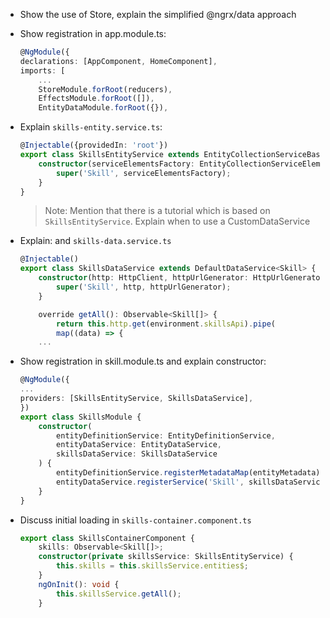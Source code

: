 - Show the use of Store<SkillsState>, explain the simplified @ngrx/data approach

- Show registration in app.module.ts:

    ```typescript
    @NgModule({
    declarations: [AppComponent, HomeComponent],
    imports: [
        ...
        StoreModule.forRoot(reducers),
        EffectsModule.forRoot([]),
        EntityDataModule.forRoot({}),
    ```    

- Explain `skills-entity.service.ts`:

    ```typescript
    @Injectable({providedIn: 'root'})
    export class SkillsEntityService extends EntityCollectionServiceBase<Skill> {
        constructor(serviceElementsFactory: EntityCollectionServiceElementsFactory) {
            super('Skill', serviceElementsFactory);
        }
    }
    ```

    >Note: Mention that there is a tutorial which is based on `SkillsEntityService`. Explain when to use a CustomDataService

- Explain: and `skills-data.service.ts`

    ```typescript
    @Injectable()
    export class SkillsDataService extends DefaultDataService<Skill> {
        constructor(http: HttpClient, httpUrlGenerator: HttpUrlGenerator) {
            super('Skill', http, httpUrlGenerator);
        }

        override getAll(): Observable<Skill[]> {
            return this.http.get(environment.skillsApi).pipe(
            map((data) => {
        ...
    ```
- Show registration in skill.module.ts and explain constructor:

    ```typescript
    @NgModule({
    ...
    providers: [SkillsEntityService, SkillsDataService],
    })
    export class SkillsModule {
        constructor(
            entityDefinitionService: EntityDefinitionService,
            entityDataService: EntityDataService,
            skillsDataService: SkillsDataService
        ) {
            entityDefinitionService.registerMetadataMap(entityMetadata);
            entityDataService.registerService('Skill', skillsDataService);
        }
    }
    ```
- Discuss initial loading in `skills-container.component.ts`

    ```typescript
    export class SkillsContainerComponent {
        skills: Observable<Skill[]>;
        constructor(private skillsService: SkillsEntityService) {
            this.skills = this.skillsService.entities$;
        }
        ngOnInit(): void {
            this.skillsService.getAll();
        }
    ```